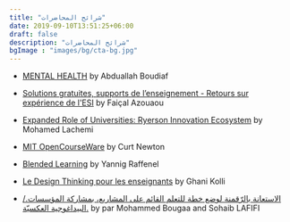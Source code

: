 ```yaml
---
title: "‏شرائح المحاضرات"
date: 2019-09-10T13:51:25+06:00
draft: false
description: "‏شرائح المحاضرات"
bgImage : "images/bg/cta-bg.jpg"
---
```




- [MENTAL HEALTH](https://drive.google.com/file/d/1lL8Ae729RZ6YjwlAnskZGtqIgvKuityC/view?usp=sharing) by Abduallah Boudiaf

- [Solutions gratuites, supports de l’enseignement - Retours sur expérience de l'ESI](https://drive.google.com/file/d/1DGU41CCL0IG_lrqiJExzwXYthVttHrBU/view?usp=sharing) by Faiçal Azouaou

- [Expanded Role of Universities: Ryerson Innovation Ecosystem](https://drive.google.com/file/d/1z-AXELzuDXW4EUU_d5w4NQi-XU-YLljL/view?usp=sharing) by Mohamed Lachemi

- [MIT OpenCourseWare](https://drive.google.com/file/d/1SB14kUoV_nlkUC11TCdF4C5BrdDEoOZE/view?usp=sharing) by Curt Newton

- [Blended Learning](https://drive.google.com/file/d/1XZinBX6w6rF8TkFaic9OI9gTKXN52jpZ/view?usp=sharing) by Yannig Raffenel

- [Le Design Thinking pour les enseignants](https://drive.google.com/file/d/1qHk8CAVsYBXbo__kek3f8NZvT4rJ37X-/view?usp=sharing) by Ghani Kolli 

- [الاستعانة بالرّقمنة لوضع خطة للتعلم القائم على المشاريع، بمشاركة المؤسسات./البيداغوجية العكسيّة.](https://drive.google.com/file/d/169_9qnyEAKzI5P_KPAGvjSp0eNfaQgKd/view?usp=sharing) by par Mohammed Bougaa and Sohaib LAFIFI
